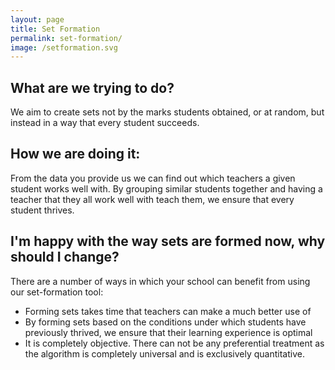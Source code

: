 ```yaml
---
layout: page
title: Set Formation
permalink: set-formation/
image: /setformation.svg
---
```


## What are we trying to do?

We aim to create sets not by the marks students obtained, or at random, but instead in a way that every student succeeds. 

## How we are doing it:

From the data you provide us we can find out which teachers a given student works well with. By grouping similar students together and having a teacher that they all work well with teach them, we ensure that every student thrives.

## I'm happy with the way sets are formed now, why should I change?

There are a number of ways in which your school can benefit from using our set-formation tool:

<ul>
<li>Forming sets takes time that teachers can make a much better use of</li>
<li>By forming sets based on the conditions under which students have previously thrived, we ensure that their learning experience is optimal</li>
<li>It is completely objective. There can not be any preferential treatment as the algorithm is completely universal and is exclusively quantitative.</li>
</ul>
